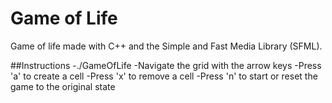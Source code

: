 # Game of Life
Game of life made with C++ and the Simple and Fast Media Library (SFML).

##Instructions
-./GameOfLife
-Navigate the grid with the arrow keys
-Press 'a' to create a cell
-Press 'x' to remove a cell
-Press 'n' to start or reset the game to the original state

